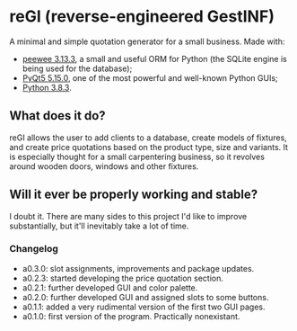 # reGI (reverse-engineered GestINF)
A minimal and simple quotation generator for a small business.
Made with:
- [peewee 3.13.3](http://docs.peewee-orm.com/en/latest/index.html), a small and useful ORM for Python (the SQLite engine is being used for the database);
- [PyQt5 5.15.0](https://pypi.org/project/PyQt5/), one of the most powerful and well-known Python GUIs;
- [Python 3.8.3](https://www.python.org/downloads/release/python-383/).

## What does it do?
reGI allows the user to add clients to a database, create models of fixtures, and create price quotations based on the product type, size and variants. It is especially thought for a small carpentering business, so it revolves around wooden doors, windows and other fixtures.

## Will it ever be properly working and stable?
I doubt it. There are many sides to this project I'd like to improve substantially, but it'll inevitably take a lot of time.


### Changelog
- a0.3.0: slot assignments, improvements and package updates.
- a0.2.3: started developing the price quotation section.
- a0.2.1: further developed GUI and color palette.
- a0.2.0: further developed GUI and assigned slots to some buttons.
- a0.1.1: added a very rudimental version of the first two GUI pages.
- a0.1.0: first version of the program. Practically nonexistant.
